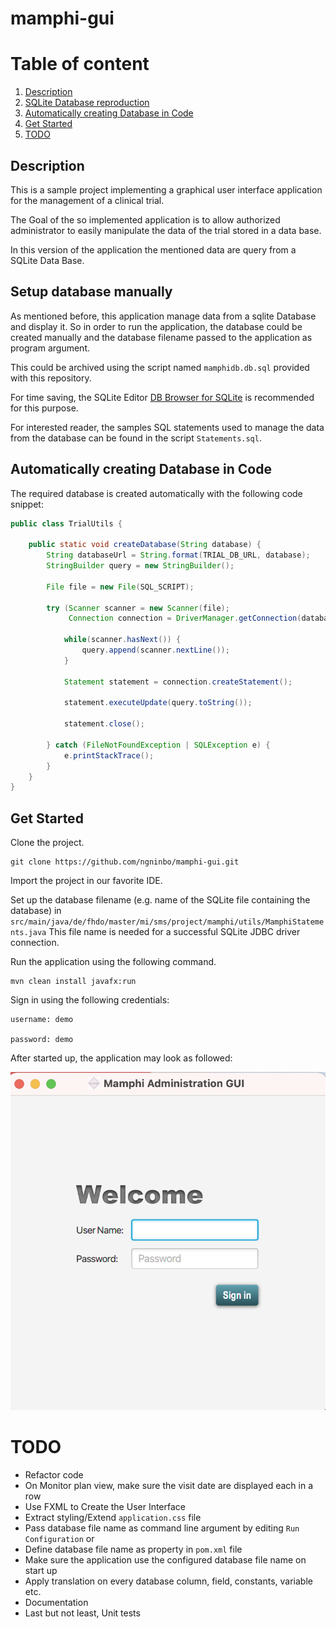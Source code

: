 # mamphi-gui

# Table of content
1. [Description](#Description)
2. [SQLite Database reproduction](#database)
3. [Automatically creating Database in Code](#database2)
4. [Get Started](#start)
5. [TODO](#TODO)

## Description
This is a sample project implementing a graphical user interface application for the management of a clinical trial.

The Goal of the so implemented application is to allow authorized administrator to easily manipulate the data of the trial stored in a data base.

In this version of the application the mentioned data are query from a SQLite Data Base.

## Setup database manually <a name="database"></a>

As mentioned before, this application manage data from a sqlite Database and display it. 
So in order to run the application, the database could be created manually and 
the database filename passed to the application as program argument.

This could be archived using the script named `mamphidb.db.sql` provided with this repository. 

For time saving, the SQLite Editor [DB Browser for SQLite](https://sqlitebrowser.org/) is recommended for this purpose.

For interested reader, the samples SQL statements used to manage the data from the database can be found in the script `Statements.sql`.

## Automatically creating Database in Code <a name="database2"></a>
The required database is created automatically with the following code snippet:

```java
public class TrialUtils {

    public static void createDatabase(String database) {
        String databaseUrl = String.format(TRIAL_DB_URL, database);
        StringBuilder query = new StringBuilder();

        File file = new File(SQL_SCRIPT);

        try (Scanner scanner = new Scanner(file);
             Connection connection = DriverManager.getConnection(databaseUrl)) {

            while(scanner.hasNext()) {
                query.append(scanner.nextLine());
            }

            Statement statement = connection.createStatement();

            statement.executeUpdate(query.toString());

            statement.close();

        } catch (FileNotFoundException | SQLException e) {
            e.printStackTrace();
        }
    }
}
```

## Get Started <a name="start"></a>

Clone the project.

```shell
git clone https://github.com/ngninbo/mamphi-gui.git
```


Import the project in our favorite IDE.


Set up the database filename (e.g. name of the SQLite file containing the database) in `src/main/java/de/fhdo/master/mi/sms/project/mamphi/utils/MamphiStatements.java`
This file name is needed for a successful SQLite JDBC driver connection.

Run the application using the following command.

```shell
mvn clean install javafx:run
```

Sign in using the following credentials:


```text
username: demo

password: demo
```

After started up, the application may look as followed:

![screenshot](screenshot.png)

# TODO
- Refactor code
- On Monitor plan view, make sure the visit date are displayed each in a row
- Use FXML to Create the User Interface
- Extract styling/Extend `application.css` file
- Pass database file name as command line argument by editing `Run Configuration` or
- Define database file name as property in `pom.xml` file
- Make sure the application use the configured database file name on start up
- Apply translation on every database column, field, constants, variable etc.
- Documentation
- Last but not least, Unit tests

